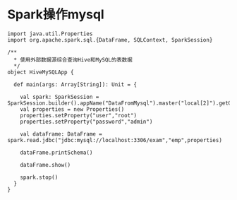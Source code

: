 # Spark操作mysql

```
import java.util.Properties
import org.apache.spark.sql.{DataFrame, SQLContext, SparkSession}

/**
  * 使用外部数据源综合查询Hive和MySQL的表数据
  */
object HiveMySQLApp {

  def main(args: Array[String]): Unit = {

    val spark: SparkSession = SparkSession.builder().appName("DataFromMysql").master("local[2]").getOrCreate()
    val properties = new Properties()
    properties.setProperty("user","root")
    properties.setProperty("password","admin")

    val dataFrame: DataFrame = spark.read.jdbc("jdbc:mysql://localhost:3306/exam","emp",properties)

    dataFrame.printSchema()

    dataFrame.show()

    spark.stop()
  }
}
```


<!--
create time: 2018-06-26 15:48:08
Author: Alfred

This file is created by Marboo<http://marboo.io> template file $MARBOO_HOME/.media/starts/default.md
本文件由 Marboo<http://marboo.io> 模板文件 $MARBOO_HOME/.media/starts/default.md 创建
-->

